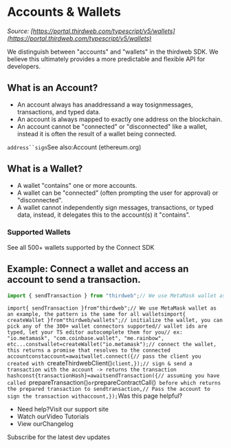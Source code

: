 # Accounts & Wallets

*Source: [https://portal.thirdweb.com/typescript/v5/wallets](https://portal.thirdweb.com/typescript/v5/wallets)*

We distinguish between "accounts" and "wallets" in the thirdweb SDK. We believe this ultimately provides a more predictable and flexible API for developers.

## What is an Account?

* An account always has anaddressand a way tosignmessages, transactions, and typed data.
* An account is always mapped to exactly one address on the blockchain.
* An account cannot be "connected" or "disconnected" like a wallet, instead it is often the result of a wallet being connected.

`address``sign`See also:Account (ethereum.org)

## What is a Wallet?

* A wallet "contains" one or more accounts.
* A wallet can be "connected" (often prompting the user for approval) or "disconnected".
* A wallet cannot independently sign messages, transactions, or typed data, instead, it delegates this to the account(s) it "contains".

### Supported Wallets

See all 500+ wallets supported by the Connect SDK

## Example: Connect a wallet and access an account to send a transaction.

```typescript
import { sendTransaction } from "thirdweb";// We use MetaMask wallet as an example, the pattern is the same for all walletsimport { createWallet } from "thirdweb/wallets"; // initialize the wallet, you can pick any of the 300+ wallet connectors supported// wallet ids are typed, let your TS editor autocomplete them for you// ex: "io.metamask", "com.coinbase.wallet", "me.rainbow", etc...const wallet = createWallet("io.metamask"); // connect the wallet, this returns a promise that resolves to the connected accountconst account = await wallet.connect({  // pass the client you created with `createThirdwebClient()`  client,}); // sign & send a transaction with the account -> returns the transaction hashconst { transactionHash } = await sendTransaction({  // assuming you have called `prepareTransaction()` or `prepareContractCall()` before which returns the prepared transaction to send  transaction,  // Pass the account to sign the transaction with  account,});
```

`import{ sendTransaction }from"thirdweb";// We use MetaMask wallet as an example, the pattern is the same for all walletsimport{ createWallet }from"thirdweb/wallets";// initialize the wallet, you can pick any of the 300+ wallet connectors supported// wallet ids are typed, let your TS editor autocomplete them for you// ex: "io.metamask", "com.coinbase.wallet", "me.rainbow", etc...constwallet=createWallet("io.metamask");// connect the wallet, this returns a promise that resolves to the connected accountconstaccount=awaitwallet.connect({// pass the client you created with `createThirdwebClient()`client,});// sign & send a transaction with the account -> returns the transaction hashconst{transactionHash}=awaitsendTransaction({// assuming you have called `prepareTransaction()` or `prepareContractCall()` before which returns the prepared transaction to sendtransaction,// Pass the account to sign the transaction withaccount,});`Was this page helpful?

* Need help?Visit our support site
* Watch ourVideo Tutorials
* View ourChangelog

Subscribe for the latest dev updates

